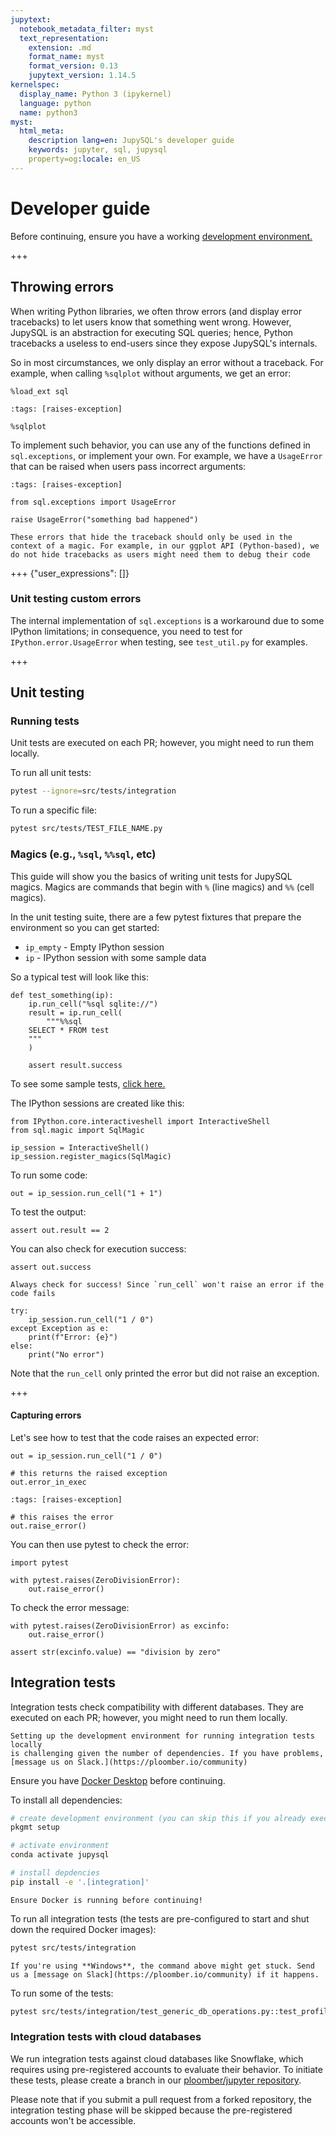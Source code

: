 ```yaml
---
jupytext:
  notebook_metadata_filter: myst
  text_representation:
    extension: .md
    format_name: myst
    format_version: 0.13
    jupytext_version: 1.14.5
kernelspec:
  display_name: Python 3 (ipykernel)
  language: python
  name: python3
myst:
  html_meta:
    description lang=en: JupySQL's developer guide
    keywords: jupyter, sql, jupysql
    property=og:locale: en_US
---
```


# Developer guide

Before continuing, ensure you have a working [development environment.](https://ploomber-contributing.readthedocs.io/en/latest/contributing/setup.html)

+++

## Throwing errors

When writing Python libraries, we often throw errors (and display error tracebacks) to let users know that something went wrong. However, JupySQL is an abstraction for executing SQL queries; hence, Python tracebacks a useless to end-users since they expose JupySQL's internals.

So in most circumstances, we only display an error without a traceback. For example, when calling `%sqlplot` without arguments, we get an error:

```{code-cell} ipython3
%load_ext sql
```

```{code-cell} ipython3
:tags: [raises-exception]

%sqlplot
```

To implement such behavior, you can use any of the functions defined in `sql.exceptions`, or implement your own. For example, we have a `UsageError` that can be raised when users pass incorrect arguments:

```{code-cell} ipython3
:tags: [raises-exception]

from sql.exceptions import UsageError

raise UsageError("something bad happened")
```

```{important}
These errors that hide the traceback should only be used in the context of a magic. For example, in our ggplot API (Python-based), we do not hide tracebacks as users might need them to debug their code
```

+++ {"user_expressions": []}

### Unit testing custom errors

The internal implementation of `sql.exceptions` is a workaround due to some IPython limitations; in consequence, you need to test for `IPython.error.UsageError` when testing, see `test_util.py` for examples.

+++

## Unit testing

### Running tests

Unit tests are executed on each PR; however, you might need to run them locally.

To run all unit tests:

```sh
pytest --ignore=src/tests/integration
```

To run a specific file:

```sh
pytest src/tests/TEST_FILE_NAME.py
```

### Magics (e.g., `%sql`, `%%sql`, etc)

This guide will show you the basics of writing unit tests for JupySQL magics. Magics are commands that begin with `%` (line magics) and `%%` (cell magics).

In the unit testing suite, there are a few pytest fixtures that prepare the environment so you can get started:

- `ip_empty` - Empty IPython session
- `ip` - IPython session with some sample data

So a typical test will look like this:

```{code-cell} ipython3
def test_something(ip):
    ip.run_cell("%sql sqlite://")
    result = ip.run_cell(
        """%%sql
    SELECT * FROM test
    """
    )

    assert result.success
```

To see some sample tests, [click here.](https://github.com/ploomber/jupysql/blob/master/src/tests/test_magic.py)


The IPython sessions are created like this:

```{code-cell} ipython3
from IPython.core.interactiveshell import InteractiveShell
from sql.magic import SqlMagic

ip_session = InteractiveShell()
ip_session.register_magics(SqlMagic)
```

To run some code:

```{code-cell} ipython3
out = ip_session.run_cell("1 + 1")
```

To test the output:

```{code-cell} ipython3
assert out.result == 2
```

You can also check for execution success:

```{code-cell} ipython3
assert out.success
```

```{important}
Always check for success! Since `run_cell` won't raise an error if the code fails
```

```{code-cell} ipython3
try:
    ip_session.run_cell("1 / 0")
except Exception as e:
    print(f"Error: {e}")
else:
    print("No error")
```

Note that the `run_cell` only printed the error but did not raise an exception.

+++

#### Capturing errors

Let's see how to test that the code raises an expected error:

```{code-cell} ipython3
out = ip_session.run_cell("1 / 0")
```

```{code-cell} ipython3
# this returns the raised exception
out.error_in_exec
```

```{code-cell} ipython3
:tags: [raises-exception]

# this raises the error
out.raise_error()
```

You can then use pytest to check the error:

```{code-cell} ipython3
import pytest
```

```{code-cell} ipython3
with pytest.raises(ZeroDivisionError):
    out.raise_error()
```

To check the error message:

```{code-cell} ipython3
with pytest.raises(ZeroDivisionError) as excinfo:
    out.raise_error()
```

```{code-cell} ipython3
assert str(excinfo.value) == "division by zero"
```

## Integration tests

Integration tests check compatibility with different databases. They are executed on
each PR; however, you might need to run them locally.

```{note}
Setting up the development environment for running integration tests locally
is challenging given the number of dependencies. If you have problems,
[message us on Slack.](https://ploomber.io/community)
```

Ensure you have [Docker Desktop](https://docs.docker.com/desktop/) before continuing.

To install all dependencies:

```sh
# create development environment (you can skip this if you already executed it)
pkgmt setup

# activate environment
conda activate jupysql

# install depdencies
pip install -e '.[integration]'
```

```{tip}
Ensure Docker is running before continuing!
```

To run all integration tests (the tests are pre-configured to start and shut down
the required Docker images):

```sh
pytest src/tests/integration
```

```{important}
If you're using **Windows**, the command above might get stuck. Send us a [message on Slack](https://ploomber.io/community) if it happens.
```

To run some of the tests:

```sh
pytest src/tests/integration/test_generic_db_operations.py::test_profile_query
```

### Integration tests with cloud databases

We run integration tests against cloud databases like Snowflake, which requires using pre-registered accounts to evaluate their behavior. To initiate these tests, please create a branch in our [ploomber/jupyter repository](https://github.com/ploomber/jupysql).

Please note that if you submit a pull request from a forked repository, the integration testing phase will be skipped because the pre-registered accounts won't be accessible.
